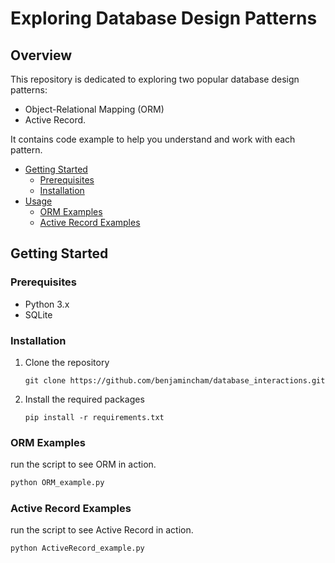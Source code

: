 # Exploring Database Design Patterns

## Overview

This repository is dedicated to exploring two popular database design patterns: 
* Object-Relational Mapping (ORM) 
* Active Record. 

It contains code example to help you understand and work with each pattern.

- [Getting Started](#getting-started)
  - [Prerequisites](#prerequisites)
  - [Installation](#installation)
- [Usage](#usage)
  - [ORM Examples](#orm-examples)
  - [Active Record Examples](#active-record-examples)

## Getting Started
### Prerequisites

- Python 3.x
- SQLite

### Installation

1. Clone the repository
   ```
   git clone https://github.com/benjamincham/database_interactions.git
   ```
2. Install the required packages
   ```
   pip install -r requirements.txt
   ```

### ORM Examples

 run the script to see ORM in action.

```bash
python ORM_example.py
```

### Active Record Examples

run the script to see Active Record in action.

```bash
python ActiveRecord_example.py
```